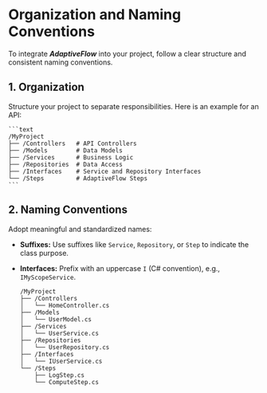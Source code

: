 # Organization and Naming Conventions

To integrate ***AdaptiveFlow*** into your project, follow a clear structure and consistent naming conventions.

## **1. Organization**
Structure your project to separate responsibilities. Here is an example for an API:

    ```text
    /MyProject
    ├── /Controllers   # API Controllers
    ├── /Models        # Data Models
    ├── /Services      # Business Logic
    ├── /Repositories  # Data Access
    ├── /Interfaces    # Service and Repository Interfaces
    └── /Steps         # AdaptiveFlow Steps
    ```

## **2. Naming Conventions**

Adopt meaningful and standardized names:
- **Suffixes:** Use suffixes like `Service`, `Repository`, or `Step` to indicate the class purpose.
- **Interfaces:** Prefix with an uppercase `I` (C# convention), e.g., `IMyScopeService`.

    ```text
    /MyProject
    ├── /Controllers
    │   └── HomeController.cs
    ├── /Models
    │   └── UserModel.cs
    ├── /Services
    │   └── UserService.cs
    ├── /Repositories
    │   └── UserRepository.cs
    ├── /Interfaces
    │   └── IUserService.cs
    └── /Steps
        ├── LogStep.cs
        └── ComputeStep.cs
    ```